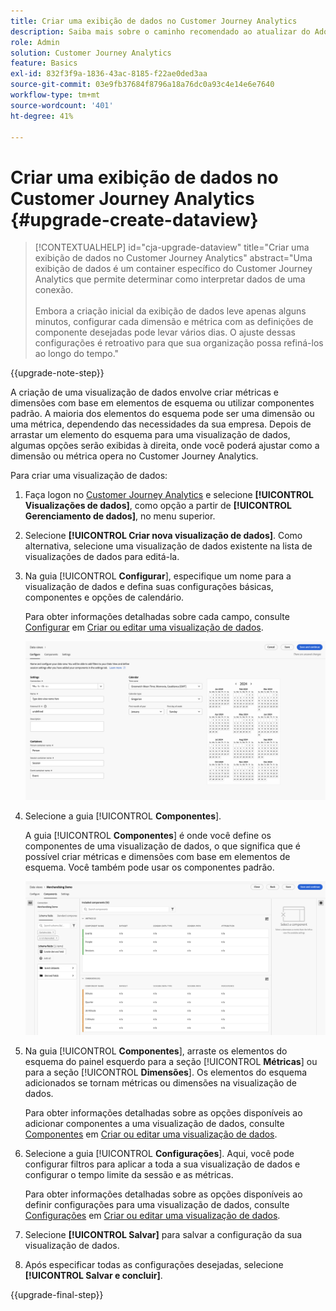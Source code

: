 ```yaml
---
title: Criar uma exibição de dados no Customer Journey Analytics
description: Saiba mais sobre o caminho recomendado ao atualizar do Adobe Analytics para o Customer Journey Analytics
role: Admin
solution: Customer Journey Analytics
feature: Basics
exl-id: 832f3f9a-1836-43ac-8185-f22ae0ded3aa
source-git-commit: 03e9fb37684f8796a18a76dc0a93c4e14e6e7640
workflow-type: tm+mt
source-wordcount: '401'
ht-degree: 41%

---
```


# Criar uma exibição de dados no Customer Journey Analytics {#upgrade-create-dataview}

<!-- markdownlint-disable MD034 -->

>[!CONTEXTUALHELP]
>id="cja-upgrade-dataview"
>title="Criar uma exibição de dados no Customer Journey Analytics"
>abstract="Uma exibição de dados é um container específico do Customer Journey Analytics que permite determinar como interpretar dados de uma conexão. <br><br>Embora a criação inicial da exibição de dados leve apenas alguns minutos, configurar cada dimensão e métrica com as definições de componente desejadas pode levar vários dias. O ajuste dessas configurações é retroativo para que sua organização possa refiná-los ao longo do tempo."

<!-- markdownlint-enable MD034 -->

{{upgrade-note-step}}

<!-- Should we single source this instead of duplicate it? The following steps were copied from: /help/data-views/create-dataview.md -->

A criação de uma visualização de dados envolve criar métricas e dimensões com base em elementos de esquema ou utilizar componentes padrão. A maioria dos elementos do esquema pode ser uma dimensão ou uma métrica, dependendo das necessidades da sua empresa. Depois de arrastar um elemento do esquema para uma visualização de dados, algumas opções serão exibidas à direita, onde você poderá ajustar como a dimensão ou métrica opera no Customer Journey Analytics.

Para criar uma visualização de dados:

1. Faça logon no [Customer Journey Analytics](https://analytics.adobe.com) e selecione **[!UICONTROL Visualizações de dados]**, como opção a partir de **[!UICONTROL Gerenciamento de dados]**, no menu superior.

1. Selecione **[!UICONTROL Criar nova visualização de dados]**. Como alternativa, selecione uma visualização de dados existente na lista de visualizações de dados para editá-la.

1. Na guia [!UICONTROL **Configurar**], especifique um nome para a visualização de dados e defina suas configurações básicas, componentes e opções de calendário.

   Para obter informações detalhadas sobre cada campo, consulte [Configurar](/help/data-views/create-dataview.md#configure) em [Criar ou editar uma visualização de dados](/help/data-views/create-dataview.md).

   ![Configurar visualização de dados](assets/dataview-configure.png)

1. Selecione a guia [!UICONTROL **Componentes**].

   A guia [!UICONTROL **Componentes**] é onde você define os componentes de uma visualização de dados, o que significa que é possível criar métricas e dimensões com base em elementos de esquema. Você também pode usar os componentes padrão.

   ![Guia Componentes](assets/dataview-components.png)

1. Na guia [!UICONTROL **Componentes**], arraste os elementos do esquema do painel esquerdo para a seção [!UICONTROL **Métricas**] ou para a seção [!UICONTROL **Dimensões**]. Os elementos do esquema adicionados se tornam métricas ou dimensões na visualização de dados.

   Para obter informações detalhadas sobre as opções disponíveis ao adicionar componentes a uma visualização de dados, consulte [Componentes](/help/data-views/create-dataview.md#components) em [Criar ou editar uma visualização de dados](/help/data-views/create-dataview.md).

1. Selecione a guia [!UICONTROL **Configurações**]. Aqui, você pode configurar filtros para aplicar a toda a sua visualização de dados e configurar o tempo limite da sessão e as métricas.

   Para obter informações detalhadas sobre as opções disponíveis ao definir configurações para uma visualização de dados, consulte [Configurações](/help/data-views/create-dataview.md#settings) em [Criar ou editar uma visualização de dados](/help/data-views/create-dataview.md).

1. Selecione **[!UICONTROL Salvar]** para salvar a configuração da sua visualização de dados.

1. Após especificar todas as configurações desejadas, selecione **[!UICONTROL Salvar e concluir]**.

{{upgrade-final-step}}
